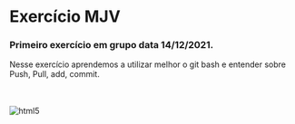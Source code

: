 # Exercício MJV
### Primeiro exercício em grupo data 14/12/2021.

Nesse exercício aprendemos a utilizar melhor o git bash e entender sobre Push, Pull, add, commit.

<div style="display: inline_block"><br/>

</div><br/>  <img  align="center" alt="html5" src="https://mastermind.sampa.br/wp-content/uploads/2020/12/diferenca-entre-grupo-e-equipe-scaled.jpg"/>
